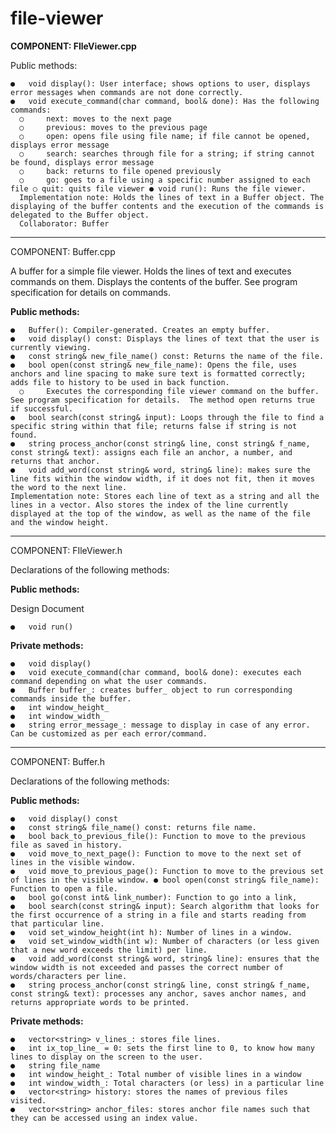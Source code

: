 # file-viewer

**COMPONENT: FIleViewer.cpp**

Public methods:

    ●	void display(): User interface; shows options to user, displays error messages when commands are not done correctly.
    ●	void execute_command(char command, bool& done): Has the following commands:
      ○     next: moves to the next page
      ○     previous: moves to the previous page
      ○     open: opens file using file name; if file cannot be opened, displays error message
      ○     search: searches through file for a string; if string cannot be found, displays error message
      ○     back: returns to file opened previously
      ○     go: goes to a file using a specific number assigned to each file ○ quit: quits file viewer ● void run(): Runs the file viewer.
      Implementation note: Holds the lines of text in a Buffer object. The displaying of the buffer contents and the execution of the commands is delegated to the Buffer object.
      Collaborator: Buffer
_____________________________________________________________________________________________
COMPONENT: Buffer.cpp

A buffer for a simple file viewer. Holds the lines of text and executes commands on them. Displays the contents of the buffer.  See program specification for details on commands.

**Public methods:**

    ●	Buffer(): Compiler-generated. Creates an empty buffer.
    ●	void display() const: Displays the lines of text that the user is currently viewing.
    ●	const string& new_file_name() const: Returns the name of the file.
    ●	bool open(const string& new_file_name): Opens the file, uses anchors and line spacing to make sure text is formatted correctly; adds file to history to be used in back function.
      ○     Executes the corresponding file viewer command on the buffer. See program specification for details.  The method open returns true if successful.
    ●	bool search(const string& input): Loops through the file to find a specific string within that file; returns false if string is not found.
    ●	string process_anchor(const string& line, const string& f_name, const string& text): assigns each file an anchor, a number, and returns that anchor.
    ●	void add_word(const string& word, string& line): makes sure the line fits within the window width, if it does not fit, then it moves the word to the next line.
    Implementation note: Stores each line of text as a string and all the lines in a vector. Also stores the index of the line currently displayed at the top of the window, as well as the name of the file and the window height.
_____________________________________________________________________________________________
COMPONENT: FIleViewer.h

Declarations of the following methods:

**Public methods:**

Design Document

    ●	void run()

**Private methods:**

    ●	void display()
    ●	void execute_command(char command, bool& done): executes each command depending on what the user commands.
    ●	Buffer buffer_: creates buffer_ object to run corresponding commands inside the buffer.
    ●	int window_height_
    ●	int window_width_
    ●	string error_message_: message to display in case of any error. Can be customized as per each error/command.
_____________________________________________________________________________________________
COMPONENT: Buffer.h

Declarations of the following methods:

**Public methods:**

    ●	void display() const
    ●	const string& file_name() const: returns file name.
    ●	bool back_to_previous_file(): Function to move to the previous file as saved in history.
    ●	void move_to_next_page(): Function to move to the next set of lines in the visible window.
    ●	void move_to_previous_page(): Function to move to the previous set of lines in the visible window. ● bool open(const string& file_name): Function to open a file.
    ●	bool go(const int& link_number): Function to go into a link,
    ●	bool search(const string& input): Search algorithm that looks for the first occurrence of a string in a file and starts reading from that particular line.
    ●	void set_window_height(int h): Number of lines in a window.
    ●	void set_window_width(int w): Number of characters (or less given that a new word exceeds the limit) per line.
    ●	void add_word(const string& word, string& line): ensures that the window width is not exceeded and passes the correct number of words/characters per line.
    ●	string process_anchor(const string& line, const string& f_name, const string& text): processes any anchor, saves anchor names, and returns appropriate words to be printed.
    
**Private methods:**

    ●	vector<string> v_lines_: stores file lines.
    ●	int ix_top_line_ = 0: sets the first line to 0, to know how many lines to display on the screen to the user.
    ●	string file_name
    ●	int window_height_: Total number of visible lines in a window 
    ●   int window_width_: Total characters (or less) in a particular line
    ●	vector<string> history: stores the names of previous files visited.
    ●	vector<string> anchor_files: stores anchor file names such that they can be accessed using an index value.

